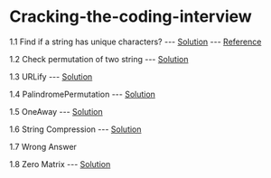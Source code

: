 # Cracking-the-coding-interview

1.1 Find if a string has unique characters? --- [Solution](https://gist.github.com/karan919/ecfbbea097aeb73840a28f6aeed92ef2) --- [Reference](https://www.freecodecamp.org/news/javascript-hash-table-associative-array-hashing-in-js/#:~:text=You%20can%20implement%20a%20Hash,value%20pairs%20from%20the%20table)

1.2 Check permutation of two string --- [Solution](https://gist.github.com/karan919/6783e41950ecf7d0d44b6c9973d6dcc7)

1.3 URLify --- [Solution](https://gist.github.com/karan919/b32eada086c615a9413c9ab682b84f54)

1.4 PalindromePermutation --- [Solution](https://gist.github.com/karan919/3b0cac360e2666ec74a61c39c39bd2bb)

1.5 OneAway --- [Solution](https://gist.github.com/karan919/66a9d6c008b830e9725f1c00b3b233e2)

1.6 String Compression --- [Solution](https://gist.github.com/karan919/c94a74407598d54983793c217639e853)

1.7 Wrong Answer

1.8 Zero Matrix --- [Solution](https://gist.github.com/karan919/a58ce9f0998ba5c35e60b07da1f26786)
